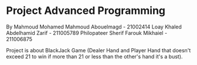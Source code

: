 # Project Advanced Programming 
By Mahmoud Mohamed Mahmoud Abouelmagd - 21002414
  Loay Khaled Abdelhamid Zarif - 211005789
  Philopateer Sherif Farouk Mikhaiel - 211006875

  Project is about BlackJack Game (Dealer Hand and Player Hand that doesn't exceed 21 to win if more than 21 or less than the other's hand it's a bust). 
